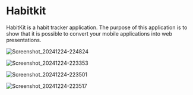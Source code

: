 # Habitkit

HabitKit is a habit tracker application. The purpose of this application is to show that it is possible to convert your mobile applications into web presentations.


![Screenshot_20241224-224824](https://github.com/user-attachments/assets/b7c85395-2a39-40e4-acfe-60dd73c00b0d)

![Screenshot_20241224-223353](https://github.com/user-attachments/assets/05ff14b9-3c6a-4946-ba33-aeaafeb5b372)

![Screenshot_20241224-223501](https://github.com/user-attachments/assets/98b8fc1b-30b0-4fb7-a9c0-884779ab6263)

![Screenshot_20241224-223517](https://github.com/user-attachments/assets/292afbdb-a50f-478c-ad4f-2cca16e7a21d)

